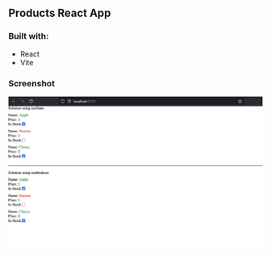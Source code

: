 ## Products React App

### Built with:

- React
- Vite

### Screenshot

![App screenshot](../Screenshot%202025-05-07%20at%2021.35.04.png)
